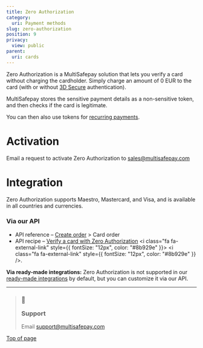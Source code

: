 ```yaml
---
title: Zero Authorization
category:
  uri: Payment methods
slug: zero-authorization
position: 9
privacy:
  view: public
parent:
  uri: cards
---
```

Zero Authorization is a MultiSafepay solution that lets you verify a card without charging the cardholder. Simply charge an amount of 0 EUR to the card (with or without [3D Secure](/docs/3ds2/) authentication).

MultiSafepay stores the sensitive payment details as a non-sensitive token, and then checks if the card is legitimate.

You can then also use tokens for [recurring payments](/docs/recurring-payments/).

# Activation

Email a request to activate Zero Authorization to [sales@multisafepay.com](mailto:sales@multisafepay.com)

# Integration

Zero Authorization supports Maestro, Mastercard, and Visa, and is available in all countries and currencies.

### Via our API

* API reference – [Create order](/reference/createorder/) > Card order
* API recipe – <a href="https://docs.multisafepay.com/recipes/verify-a-card-with-zero-authorization" target="_blank">Verify a card with Zero Authorization</a> <i class="fa fa-external-link" style={{ fontSize: "12px", color: "#8b929e" }}></i> <i class="fa fa-external-link" style={{ fontSize: "12px", color: "#8b929e" }} />.

**Via ready-made integrations:** Zero Authorization is not supported in our [ready-made integrations](/docs/our-integrations/) by default, but you can customize it via our API.<br />

***

<blockquote class="callout callout_info">
    <h3 class="callout-heading false">
        <span class="callout-icon">💬</span>
        <p>Support</p>
    </h3>
    <p>Email <a href="mailto:support@multisafepay.com">support@multisafepay.com</a></p>
</blockquote>

[Top of page](#)